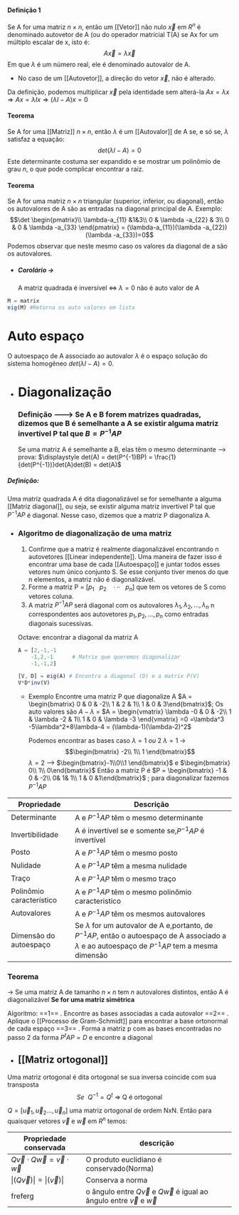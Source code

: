 #### Definição 1
Se A for uma matriz $n\times n$, então um [[Vetor]] não nulo $\vec x$ em $R^n$  é denominado autovetor de A (ou do operador matricial T(A)  se Ax for um múltiplo escalar de
x, isto é: $$A \vec x = \lambda \vec x$$
Em que $\lambda$ é um número real, ele é denominado autovalor de A.

- No caso de um [[Autovetor]], a direção do vetor $\vec x$, não é alterado.

Da definição, podemos multiplicar $\vec x$ pela identidade sem alterá-la $\displaystyle A x = \lambda x \Rightarrow Ax = \lambda Ix \Rightarrow (\lambda I - A)x = 0$

#### Teorema
Se A for uma [[Matriz]] $n \times n$, então $\lambda$ é um [[Autovalor]] de A se, e só se, $\lambda$ satisfaz a equação:
$$det(\lambda I- A)=0$$
Este determinante costuma ser expandido e se mostrar um polinômio de grau $n$, o que pode complicar encontrar a raiz.

#### Teorema
Se A for uma matriz $n \times n$ triangular (superior, inferior, ou diagonal), então os autovalores de A são as entradas na diagonal principal de A.
Exemplo:
$$\det \begin{pmatrix}\\
\lambda-a_{11} &1&3\\
0 & \lambda -a_{22} & 3\\
0 & 0 & \lambda -a_{33}
\end{pmatrix} = (\lambda-a_{11})(\lambda -a_{22})(\lambda -a_{33})=0$$
Podemos observar que neste mesmo caso os valores da diagonal de a são os autovalores.

- ##### Corolário ->
	A matriz quadrada é inversível <=> $\lambda =0$ não é auto valor de A

```octave
M = matrix
eig(M) #Retorna os auto valores em lista
```

# Auto espaço
O autoespaço de A associado ao autovalor $\lambda$ é o espaço solução do sistema homogêneo
$det(\lambda I- A)=0$.

- # Diagonalização
	### Definição ---> Se A e B forem matrizes quadradas, dizemos que B é semelhante a A se existir alguma matriz invertível P tal que $B =P^{-1}AP$ 

	Se uma matriz A é semelhante a B, elas têm o mesmo determinante
		--> prova:
			$\displaystyle det(A) = det(P^{-1}BP) = \frac{1}{det(P^{-1})}det(A)det(B) = det(A)$

##### Definição:
Uma matriz quadrada A é dita diagonalizável se for semelhante a alguma [[Matriz diagonal]], ou seja, se existir alguma matriz invertível P tal que $P^{-1}AP$ é diagonal. Nesse caso, dizemos que a matriz P diagonaliza A.

- ### Algoritmo de diagonalização de uma matriz
	1. Confirme que a matriz é realmente diagonalizável encontrando n autovetores [[Linear independente]]. Uma maneira de fazer isso é encontrar uma base de cada [[Autoespaço]] e juntar todos esses vetores num único conjunto S. Se esse conjunto tiver menos do que n elementos, a matriz não é diagonalizável.
	2. Forme a matriz P = $[p_1~~~ p_2 ~~~· · ·~~~ p_n ]$ que tem os vetores de S como vetores coluna.
	3. A matriz $P^{-1}AP$ será diagonal com os autovalores $\lambda_1 ,\lambda_2 , . . . , \lambda_n$ n correspondentes aos autovetores $p_1 , p_2 , . . . , p_n$ como entradas diagonais sucessivas.

	Octave:  encontrar a diagonal da matriz A
	```octave
	A = [2,-1,-1
		-1,2,-1      # Matrix que queremos diagonalizar
		-1,-1,2]      

	[V, D] = eig(A) # Encontra a diagonal (D) e a matrix P(V)
	V*D*inv(V)
	```
	
	- Exemplo
		Encontre uma matriz P que diagonalize A
			$A = \begin{bmatrix} 0 & 0 & -2\\ 1 & 2 & 1\\ 1 & 0 & 3\end{bmatrix}$; Os auto valores são $A-\lambda$ = $A = \begin{vmatrix} \lambda -0 & 0 & -2\\ 1 & \lambda -2 & 1\\ 1 & 0 & \lambda -3 \end{vmatrix} =0 =\lambda^3 -5\lambda^2+8\lambda-4 = (\lambda-1)(\lambda-2)^2$
			
		Podemos encontrar as bases caso $\lambda=1 ~ou~ 2$
		$\lambda =1$ ->$$\begin{bmatrix} -2\\ 1\\ 1 \end{bmatrix}$$
		$\lambda =2$ --> $\begin{bmatrix}-1\\0\\1 \end{bmatrix}$ e $\begin{bmatrix} 0\\ 1\\ 0\end{bmatrix}$
		Então a matriz P é $P = \begin{bmatrix} -1 & 0 & -2\\ 0& 1& 1\\ 1 & 0 &1\end{bmatrix}$ ; para diagonalizar fazemos $P^{-1}AP$

| Propriedade              | Descrição                                               |
| ------------------------ | ------------------------------------------------------ |
| Determinante             | A e $P^{-1}AP$ têm o mesmo determinante                |
| Invertibilidade          | A é invertível se e somente se,$P^{-1}AP$ é invertível |
| Posto                    | A e $P^{-1}AP$ têm o mesmo posto                       |
| Nulidade                 | A e $P^{-1}AP$ têm a mesma nulidade                    |
| Traço                    | A e $P^{-1}AP$ têm o mesmo traço                       |
| Polinômio característico | A e $P^{-1}AP$ têm o mesmo polinômio caracteristico    |
| Autovalores              | A e $P^{-1}AP$ têm os mesmos autovalores               |
| Dimensão do autoespaço   | Se $\lambda$ for um autovalor de A e,portanto, de $P^{-1}AP$, então o autoespaço de A associado a $\lambda$ e ao autoespaço de $P^{-1}AP$ tem a mesma dimensão                                                       |
### Teorema
-> Se uma matriz A de tamanho $n \times n$ tem $n$ autovalores distintos, então A é diagonalizável 
**Se for uma matriz simétrica**

Algoritmo:
	==1== . Encontre as bases associadas a cada autovalor
	==2== . Aplique o [[Processo de Gram-Schmidt]] para encontrar a base ortonormal  de cada espaço
	==3== . Forma a matriz p com as bases encontradas no passo 2 da forma $P^tAP=D$ e encontre a diagonal
 - ## [[Matriz ortogonal]]

Uma matriz ortogonal é dita ortogonal se sua inversa coincide com sua transposta
$$Se~~Q^{-1}=Q^t ~\Rightarrow ~\text{Q é ortogonal}$$

$Q= [\vec u_1 , \vec u_2 ... ,\vec u_n]$ uma matriz ortogonal de ordem NxN. Então para quaisquer vetores $\vec v$ e $\vec  w$ em $R^n$ temos:

| Propriedade conservada                          | descrição                                |
| ----------------------------------------------- | ---------------------------------------- |
| $Q \vec v \cdot Q \vec w = \vec v \cdot \vec w$ | O produto euclidiano é conservado(Norma) |
|$\|(Q \vec v)\|  =  \|(\vec v)\|$                   |            Conserva a norma                             |
|                      freferg                           |               o ângulo entre $Q \vec v$ e  $Q \vec w$ é igual ao ângulo entre $\vec v$ e $\vec w$                          |


